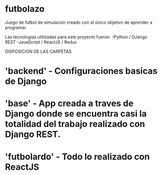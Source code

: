 # futbolazo
Juego de futbol de simulación creado con el único objetivo de aprender a programar.

Las tecnologias utilizadas para este proyecto fueron:
  -Python / DJango REST
  -JavaScript / ReactJS / Redux
  
DISPOSICION DE LAS CARPETAS
# 'backend' - Configuraciones basicas de Django
# 'base' - App creada a traves de Django donde se encuentra casi la totalidad del trabajo realizado con Django REST.
# 'futbolardo' - Todo lo realizado con ReactJS

